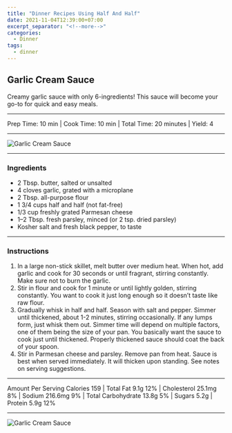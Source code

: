 ```yaml
---
title: "Dinner Recipes Using Half And Half"
date: 2021-11-04T12:39:00+07:00
excerpt_separator: "<!--more-->"
categories:
  - Dinner
tags:
  - dinner
---
```


## Garlic Cream Sauce

Creamy garlic sauce with only 6-ingredients! This sauce will become your go-to for quick and easy meals.

---

Prep Time: 10 min | Cook Time: 10 min | Total Time: 20 minutes | Yield: 4

---

![Garlic Cream Sauce](https://blogger.googleusercontent.com/img/a/AVvXsEhnQDSIp0g1xMlGvcYH57pXIeIh2gpQCJc-MaGOsh9zBxn357QQ1oa4OkvrZSANCMxdzrz9kJ2d48Q4VHSPr8KJ9GOraYVqvxiHGrx0-UmI-SCFS0GOaSWC2avx3VJ0WSkbkTU4w6Fuanu2cs0gpoFywmbY9OMILRHFP2Ca18WPWD6g4pMaAJJUfZKE)

---

### Ingredients
* 2 Tbsp. butter, salted or unsalted
* 4 cloves garlic, grated with a microplane 
* 2 Tbsp. all-purpose flour
* 1 3/4 cups half and half (not fat-free)
* 1/3 cup freshly grated Parmesan cheese
* 1–2 Tbsp. fresh parsley, minced (or 2 tsp. dried parsley)
* Kosher salt and fresh black pepper, to taste

---

### Instructions
1. In a large non-stick skillet, melt butter over medium heat. When hot, add garlic and cook for 30 seconds or until fragrant, stirring constantly. Make sure not to burn the garlic.
2. Stir in flour and cook for 1 minute or until lightly golden, stirring constantly. You want to cook it just long enough so it doesn’t taste like raw flour.
3. Gradually whisk in half and half. Season with salt and pepper. Simmer until thickened, about 1-2 minutes, stirring occasionally. If any lumps form, just whisk them out. Simmer time will depend on multiple factors, one of them being the size of your pan. You basically want the sauce to cook just until thickened. Properly thickened sauce should coat the back of your spoon.
4. Stir in Parmesan cheese and parsley. Remove pan from heat. Sauce is best when served immediately. It will thicken upon standing. See notes on serving suggestions.

---

Amount Per Serving
Calories 159 | Total Fat 9.1g 12% | Cholesterol 25.1mg 8% | Sodium 216.6mg 9% | Total Carbohydrate 13.8g 5% | Sugars 5.2g | Protein 5.9g 12%

---

![Garlic Cream Sauce](https://blogger.googleusercontent.com/img/a/AVvXsEhIYp501LY8x5aQ9G5j1S2Jh5REeTqFxcOA3q0_SKV8NdZ2ZymiY8D-dw7ZCSeeY7aDnWxJthkBMaFVXmIA082yhT4ziUL0dmWeNDT5dMjPEpRNCisLBqFblW_D8VxZPoocJJMLbCQnflfh47CuVNyg3mQ6vcIcPvIB51RD1ewIoYvzL3Ozq9sV3Jkx)